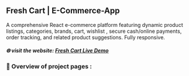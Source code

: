 ## Fresh Cart | E-Commerce-App

A comprehensive React e-commerce platform featuring dynamic product listings, categories, brands, cart, wishlist , secure cash/online payments, order tracking, and related product suggestions. Fully responsive.

##### 🌐 visit the website: [Fresh Cart Live Demo](https://e-commerce-app-nine-rho.vercel.app/)
### 🚀 Overview of project pages :





